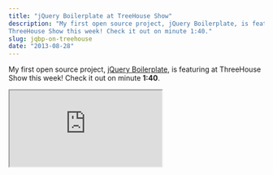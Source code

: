 ```yaml
---
title: "jQuery Boilerplate at TreeHouse Show"
description: "My first open source project, jQuery Boilerplate, is featuring at
ThreeHouse Show this week! Check it out on minute 1:40."
slug: jqbp-on-treehouse
date: "2013-08-28"
---
```


My first open source project, [jQuery Boilerplate](http://jqueryboilerplate.com), is featuring at ThreeHouse Show this week! Check it out on minute **1:40**.

<div class="iframe-wrap">
  <iframe src="https://www.youtube.com/embed/zudHBOdcMdg">
  </iframe>
</div>
